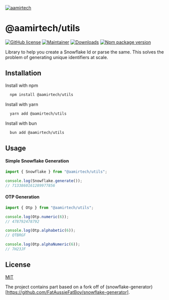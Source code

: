 [![aamirtech](https://aamir.tech/favicon.ico)](https://aamir.tech)

# @aamirtech/utils

[![GitHub license](https://img.shields.io/npm/l/%40aamirtech%2Futils)](https://github.com/aamirtech/utils/blob/master/LICENSE)
[![Maintainer](https://img.shields.io/badge/maintainer-aamirv1-green)](https://github.com/aamirv1)
[![Downloads](https://img.shields.io/npm/dm/%40aamirtech%2Futils)](https://www.npmjs.com/package/@aamirtech/utils)
[![Npm package version](https://img.shields.io/npm/v/%40aamirtech%2Futils)](https://npmjs.com/@aamirtech/utils)

Library to help you create a Snowflake Id or parse the same. This solves the problem of generating unique identifiers at scale.

## Installation

Install with npm

```bash
  npm install @aamirtech/utils
```

Install with yarn

```bash
  yarn add @aamirtech/utils
```

Install with bun

```bash
  bun add @aamirtech/utils
```

## Usage

#### Simple Snowflake Generation

```javascript
import { Snowflake } from "@aamirtech/utils";

console.log(Snowflake.generate());
// 7133860161289977856
```

#### OTP Generation

```javascript
import { Otp } from "@aamirtech/utils";

console.log(Otp.numeric(6));
// 478792478792

console.log(Otp.alphabetic(6));
// QTBRGF

console.log(Otp.alphaNumeric(6));
// 7H23JF
```

## License

[MIT](https://choosealicense.com/licenses/mit/)

The project contains part based on a fork off of (snowflake-generator)[https://github.com/FatAussieFatBoy/snowflake-generator].
